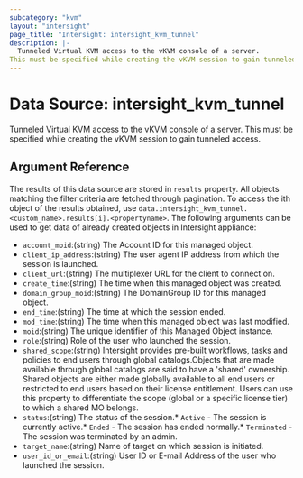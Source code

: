 ```yaml
---
subcategory: "kvm"
layout: "intersight"
page_title: "Intersight: intersight_kvm_tunnel"
description: |-
  Tunneled Virtual KVM access to the vKVM console of a server.
This must be specified while creating the vKVM session to gain tunneled access.
---
```


# Data Source: intersight_kvm_tunnel
Tunneled Virtual KVM access to the vKVM console of a server.
This must be specified while creating the vKVM session to gain tunneled access.
## Argument Reference
The results of this data source are stored in `results` property.
All objects matching the filter criteria are fetched through pagination.
To access the ith object of the results obtained, use `data.intersight_kvm_tunnel.<custom_name>.results[i].<propertyname>`.
The following arguments can be used to get data of already created objects in Intersight appliance:
* `account_moid`:(string) The Account ID for this managed object. 
* `client_ip_address`:(string) The user agent IP address from which the session is launched. 
* `client_url`:(string) The multiplexer URL for the client to connect on. 
* `create_time`:(string) The time when this managed object was created. 
* `domain_group_moid`:(string) The DomainGroup ID for this managed object. 
* `end_time`:(string) The time at which the session ended. 
* `mod_time`:(string) The time when this managed object was last modified. 
* `moid`:(string) The unique identifier of this Managed Object instance. 
* `role`:(string) Role of the user who launched the session. 
* `shared_scope`:(string) Intersight provides pre-built workflows, tasks and policies to end users through global catalogs.Objects that are made available through global catalogs are said to have a 'shared' ownership. Shared objects are either made globally available to all end users or restricted to end users based on their license entitlement. Users can use this property to differentiate the scope (global or a specific license tier) to which a shared MO belongs. 
* `status`:(string) The status of the session.* `Active` - The session is currently active.* `Ended` - The session has ended normally.* `Terminated` - The session was terminated by an admin. 
* `target_name`:(string) Name of target on which session is initiated. 
* `user_id_or_email`:(string) User ID or E-mail Address of the user who launched the session. 
 